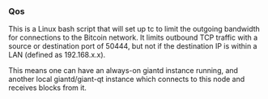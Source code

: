 ### Qos ###

This is a Linux bash script that will set up tc to limit the outgoing bandwidth for connections to the Bitcoin network. It limits outbound TCP traffic with a source or destination port of 50444, but not if the destination IP is within a LAN (defined as 192.168.x.x).

This means one can have an always-on giantd instance running, and another local giantd/giant-qt instance which connects to this node and receives blocks from it.
